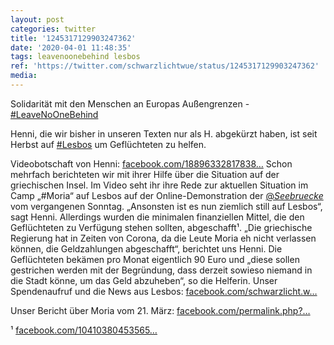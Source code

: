 ```yaml
---
layout: post
categories: twitter
title: '1245317129903247362'
date: '2020-04-01 11:48:35'
tags: leavenoonebehind lesbos
ref: 'https://twitter.com/schwarzlichtwue/status/1245317129903247362'
media:
---
```

Solidarität mit den Menschen an Europas Außengrenzen - [#LeaveNoOneBehind](/t/leavenoonebehind) 

Henni, die wir bisher in unseren Texten nur als H. abgekürzt haben, ist seit Herbst auf [#Lesbos](/t/lesbos)  um Geflüchteten zu helfen. 



Videobotschaft von Henni: [facebook.com/18896332817838…](https://www.facebook.com/188963328178382/posts/787420691665973/) 
Schon mehrfach berichteten wir mit ihrer Hilfe über die Situation auf der griechischen Insel. Im Video seht ihr ihre Rede zur aktuellen Situation im Camp „#Moria“ auf Lesbos auf der Online-Demonstration der [@_Seebruecke_](https://twitter.com/_Seebruecke_)  vom vergangenen Sonntag. 
„Ansonsten ist es nun ziemlich still auf Lesbos“, sagt Henni. Allerdings wurden die minimalen finanziellen Mittel, die den Geflüchteten zu Verfügung stehen sollten, abgeschafft¹. 
„Die griechische Regierung hat in Zeiten von Corona, da die Leute Moria eh nicht verlassen können, die Geldzahlungen abgeschafft“, berichtet uns Henni. 
Die Geflüchteten bekämen pro Monat eigentlich 90 Euro und „diese sollen gestrichen werden mit der Begründung, dass derzeit sowieso niemand in die Stadt könne, um das Geld abzuheben“, so die Helferin. 
Unser Spendenaufruf und die News aus Lesbos: [facebook.com/schwarzlicht.w…](https://www.facebook.com/schwarzlicht.wue/posts/774676376273738)



Unser Bericht über Moria vom 21. März: [facebook.com/permalink.php?…](https://www.facebook.com/permalink.php?id=188963328178382&story_fbid=780130829061626)



¹ [facebook.com/10410380453565…](https://www.facebook.com/104103804535656/posts/122779829334720) 